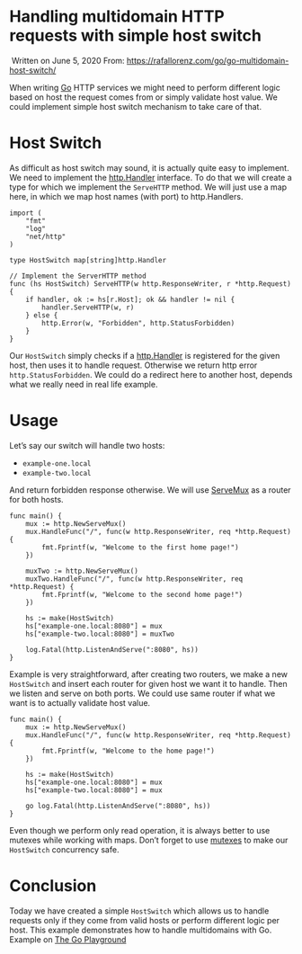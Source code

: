 # Handling multidomain HTTP requests with simple host switch

​    Written on June  5, 2020   From: https://rafallorenz.com/go/go-multidomain-host-switch/

When writing [Go](http://golang.org) HTTP services we  might need to perform different logic based on host the request comes  from or simply validate host value. We could implement simple host  switch mechanism to take care of that.

# Host Switch

As difficult as host switch may sound, it is actually quite easy to implement. We need to implement the [http.Handler](https://golang.org/pkg/net/http/#Handler) interface. To do that we will create a type for which we implement the `ServeHTTP` method. We will just use a map here, in which we map host names (with port) to http.Handlers.

```
import (
    "fmt"
    "log"
    "net/http"
)

type HostSwitch map[string]http.Handler

// Implement the ServerHTTP method
func (hs HostSwitch) ServeHTTP(w http.ResponseWriter, r *http.Request) {
    if handler, ok := hs[r.Host]; ok && handler != nil {
        handler.ServeHTTP(w, r)
    } else {
        http.Error(w, "Forbidden", http.StatusForbidden)
    }
}
```

Our `HostSwitch` simply checks if a [http.Handler](https://golang.org/pkg/net/http/#Handler) is registered for the given host, then uses it to handle request. Otherwise we return http error `http.StatusForbidden`. We could do a redirect here to another host, depends what we really need in real life example.

# Usage

Let’s say our switch will handle two hosts:

- `example-one.local`
- `example-two.local`

And return forbidden response otherwise. We will use [ServeMux](https://golang.org/pkg/net/http/#ServeMux) as a router for both hosts.

```
func main() {
	mux := http.NewServeMux()
	mux.HandleFunc("/", func(w http.ResponseWriter, req *http.Request) {
		fmt.Fprintf(w, "Welcome to the first home page!")
	})

	muxTwo := http.NewServeMux()
	muxTwo.HandleFunc("/", func(w http.ResponseWriter, req *http.Request) {
		fmt.Fprintf(w, "Welcome to the second home page!")
	})

    hs := make(HostSwitch)
    hs["example-one.local:8080"] = mux
    hs["example-two.local:8080"] = muxTwo

    log.Fatal(http.ListenAndServe(":8080", hs))
}
```

Example is very straightforward, after creating two routers, we make a new `HostSwitch` and insert each router for given host we want it to handle. Then we listen and serve on both ports. We could use same router if what we want is to actually validate host value.

```
func main() {
	mux := http.NewServeMux()
	mux.HandleFunc("/", func(w http.ResponseWriter, req *http.Request) {
		fmt.Fprintf(w, "Welcome to the home page!")
	})

    hs := make(HostSwitch)
    hs["example-one.local:8080"] = mux
    hs["example-two.local:8080"] = mux

    go log.Fatal(http.ListenAndServe(":8080", hs))
}
```

Even though we perform only read operation, it is always better to use mutexes while working with maps. Don’t forget to use [mutexes](https://golang.org/pkg/sync/#Mutex) to make our `HostSwitch` concurrency safe.

# Conclusion

Today we have created a simple `HostSwitch` which allows us to handle requests only if they come from valid hosts  or perform different logic per host. This example demonstrates how to  handle multidomains with Go. Example on [The Go Playground](https://play.golang.org/p/bMbKPGE7LhT)


